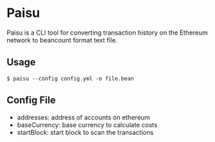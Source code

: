 # Paisu
Paisu is a CLI tool for converting transaction history on the Ethereum network to beancount format text file.

## Usage

```shell
$ paisu --config config.yml -o file.bean
```

## Config File

* addresses: address of accounts on ethereum
* baseCurrency: base currency to calculate costs
* startBlock: start block to scan the transactions
